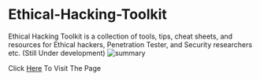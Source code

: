 # Ethical-Hacking-Toolkit
Ethical Hacking Toolkit is a collection of tools, tips, cheat sheets, and resources for Ethical hackers, Penetration Tester, and Security researchers etc. (Still Under development)
![summary](https://github.com/abdullah-baghuth/Ethical-Hacking-Toolkit/blob/main/summary.gif)

Click [Here](https://abdullah-baghuth.github.io/Ethical-Hacking-Toolkit/) To Visit The Page
